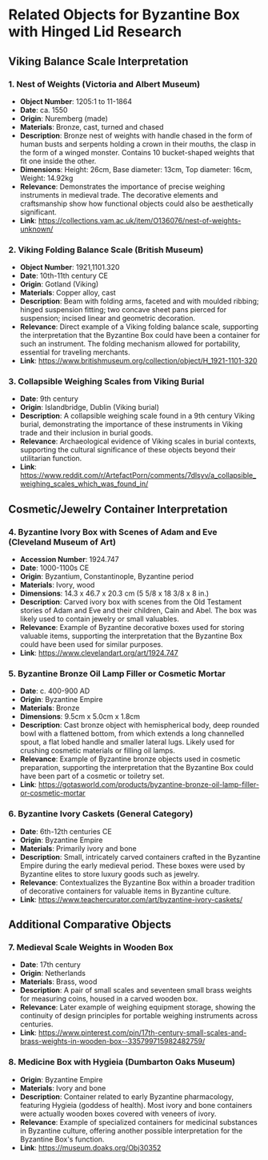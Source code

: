 # Related Objects for Byzantine Box with Hinged Lid Research

## Viking Balance Scale Interpretation

### 1. Nest of Weights (Victoria and Albert Museum)
- **Object Number**: 1205:1 to 11-1864
- **Date**: ca. 1550
- **Origin**: Nuremberg (made)
- **Materials**: Bronze, cast, turned and chased
- **Description**: Bronze nest of weights with handle chased in the form of human busts and serpents holding a crown in their mouths, the clasp in the form of a winged monster. Contains 10 bucket-shaped weights that fit one inside the other.
- **Dimensions**: Height: 26cm, Base diameter: 13cm, Top diameter: 16cm, Weight: 14.92kg
- **Relevance**: Demonstrates the importance of precise weighing instruments in medieval trade. The decorative elements and craftsmanship show how functional objects could also be aesthetically significant.
- **Link**: https://collections.vam.ac.uk/item/O136076/nest-of-weights-unknown/

### 2. Viking Folding Balance Scale (British Museum)
- **Object Number**: 1921,1101.320
- **Date**: 10th-11th century CE
- **Origin**: Gotland (Viking)
- **Materials**: Copper alloy, cast
- **Description**: Beam with folding arms, faceted and with moulded ribbing; hinged suspension fitting; two concave sheet pans pierced for suspension; incised linear and geometric decoration.
- **Relevance**: Direct example of a Viking folding balance scale, supporting the interpretation that the Byzantine Box could have been a container for such an instrument. The folding mechanism allowed for portability, essential for traveling merchants.
- **Link**: https://www.britishmuseum.org/collection/object/H_1921-1101-320

### 3. Collapsible Weighing Scales from Viking Burial
- **Date**: 9th century
- **Origin**: Islandbridge, Dublin (Viking burial)
- **Description**: A collapsible weighing scale found in a 9th century Viking burial, demonstrating the importance of these instruments in Viking trade and their inclusion in burial goods.
- **Relevance**: Archaeological evidence of Viking scales in burial contexts, supporting the cultural significance of these objects beyond their utilitarian function.
- **Link**: https://www.reddit.com/r/ArtefactPorn/comments/7dlsyv/a_collapsible_weighing_scales_which_was_found_in/

## Cosmetic/Jewelry Container Interpretation

### 4. Byzantine Ivory Box with Scenes of Adam and Eve (Cleveland Museum of Art)
- **Accession Number**: 1924.747
- **Date**: 1000-1100s CE
- **Origin**: Byzantium, Constantinople, Byzantine period
- **Materials**: Ivory, wood
- **Dimensions**: 14.3 x 46.7 x 20.3 cm (5 5/8 x 18 3/8 x 8 in.)
- **Description**: Carved ivory box with scenes from the Old Testament stories of Adam and Eve and their children, Cain and Abel. The box was likely used to contain jewelry or small valuables.
- **Relevance**: Example of Byzantine decorative boxes used for storing valuable items, supporting the interpretation that the Byzantine Box could have been used for similar purposes.
- **Link**: https://www.clevelandart.org/art/1924.747

### 5. Byzantine Bronze Oil Lamp Filler or Cosmetic Mortar
- **Date**: c. 400-900 AD
- **Origin**: Byzantine Empire
- **Materials**: Bronze
- **Dimensions**: 9.5cm x 5.0cm x 1.8cm
- **Description**: Cast bronze object with hemispherical body, deep rounded bowl with a flattened bottom, from which extends a long channelled spout, a flat lobed handle and smaller lateral lugs. Likely used for crushing cosmetic materials or filling oil lamps.
- **Relevance**: Example of Byzantine bronze objects used in cosmetic preparation, supporting the interpretation that the Byzantine Box could have been part of a cosmetic or toiletry set.
- **Link**: https://gotasworld.com/products/byzantine-bronze-oil-lamp-filler-or-cosmetic-mortar

### 6. Byzantine Ivory Caskets (General Category)
- **Date**: 6th-12th centuries CE
- **Origin**: Byzantine Empire
- **Materials**: Primarily ivory and bone
- **Description**: Small, intricately carved containers crafted in the Byzantine Empire during the early medieval period. These boxes were used by Byzantine elites to store luxury goods such as jewelry.
- **Relevance**: Contextualizes the Byzantine Box within a broader tradition of decorative containers for valuable items in Byzantine culture.
- **Link**: https://www.teachercurator.com/art/byzantine-ivory-caskets/

## Additional Comparative Objects

### 7. Medieval Scale Weights in Wooden Box
- **Date**: 17th century
- **Origin**: Netherlands
- **Materials**: Brass, wood
- **Description**: A pair of small scales and seventeen small brass weights for measuring coins, housed in a carved wooden box.
- **Relevance**: Later example of weighing equipment storage, showing the continuity of design principles for portable weighing instruments across centuries.
- **Link**: https://www.pinterest.com/pin/17th-century-small-scales-and-brass-weights-in-wooden-box--335799715982482759/

### 8. Medicine Box with Hygieia (Dumbarton Oaks Museum)
- **Origin**: Byzantine Empire
- **Materials**: Ivory and bone
- **Description**: Container related to early Byzantine pharmacology, featuring Hygieia (goddess of health). Most ivory and bone containers were actually wooden boxes covered with veneers of ivory.
- **Relevance**: Example of specialized containers for medicinal substances in Byzantine culture, offering another possible interpretation for the Byzantine Box's function.
- **Link**: https://museum.doaks.org/Obj30352
